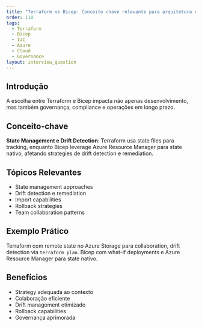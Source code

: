 ```yaml
---
title: "Terraform vs Bicep: Conceito chave relevante para arquitetura no Azure"
order: 118
tags:
  - Terraform
  - Bicep
  - IaC
  - Azure
  - Cloud
  - Governance
layout: interview_question
---
```


## Introdução

A escolha entre Terraform e Bicep impacta não apenas desenvolvimento, mas também governança, compliance e operações em longo prazo.

## Conceito-chave

**State Management e Drift Detection**: Terraform usa state files para tracking, enquanto Bicep leverage Azure Resource Manager para state nativo, afetando strategies de drift detection e remediation.

## Tópicos Relevantes

- State management approaches
- Drift detection e remediation
- Import capabilities
- Rollback strategies
- Team collaboration patterns

## Exemplo Prático

Terraform com remote state no Azure Storage para collaboration, drift detection via `terraform plan`. Bicep com what-if deployments e Azure Resource Manager para state nativo.

## Benefícios

- Strategy adequada ao contexto
- Colaboração eficiente
- Drift management otimizado
- Rollback capabilities
- Governança aprimorada
